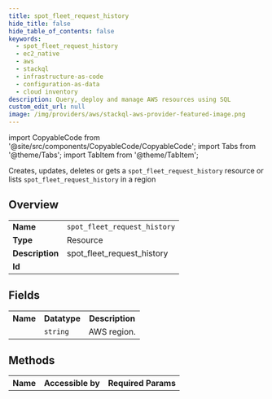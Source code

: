 ```yaml
---
title: spot_fleet_request_history
hide_title: false
hide_table_of_contents: false
keywords:
  - spot_fleet_request_history
  - ec2_native
  - aws
  - stackql
  - infrastructure-as-code
  - configuration-as-data
  - cloud inventory
description: Query, deploy and manage AWS resources using SQL
custom_edit_url: null
image: /img/providers/aws/stackql-aws-provider-featured-image.png
---
```


import CopyableCode from '@site/src/components/CopyableCode/CopyableCode';
import Tabs from '@theme/Tabs';
import TabItem from '@theme/TabItem';

Creates, updates, deletes or gets a <code>spot_fleet_request_history</code> resource or lists <code>spot_fleet_request_history</code> in a region

## Overview
<table><tbody>
<tr><td><b>Name</b></td><td><code>spot_fleet_request_history</code></td></tr>
<tr><td><b>Type</b></td><td>Resource</td></tr>
<tr><td><b>Description</b></td><td>spot_fleet_request_history</td></tr>
<tr><td><b>Id</b></td><td><CopyableCode code="aws.ec2_native.spot_fleet_request_history" /></td></tr>
</tbody></table>

## Fields
<table><tbody><tr><th>Name</th><th>Datatype</th><th>Description</th></tr><tr><td><CopyableCode code="region" /></td><td><code>string</code></td><td>AWS region.</td></tr>
</tbody></table>

## Methods

<table><tbody>
  <tr>
    <th>Name</th>
    <th>Accessible by</th>
    <th>Required Params</th>
  </tr>
</tbody></table>






